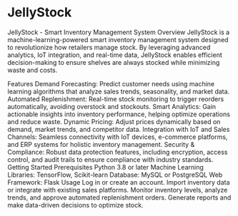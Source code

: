 # JellyStock
JellyStock - Smart Inventory Management System
Overview
JellyStock is a machine-learning-powered smart inventory management system designed to revolutionize how retailers manage stock. By leveraging advanced analytics, IoT integration, and real-time data, JellyStock enables efficient decision-making to ensure shelves are always stocked while minimizing waste and costs.

Features
Demand Forecasting: Predict customer needs using machine learning algorithms that analyze sales trends, seasonality, and market data.
Automated Replenishment: Real-time stock monitoring to trigger reorders automatically, avoiding overstock and stockouts.
Smart Analytics: Gain actionable insights into inventory performance, helping optimize operations and reduce waste.
Dynamic Pricing: Adjust prices dynamically based on demand, market trends, and competitor data.
Integration with IoT and Sales Channels: Seamless connectivity with IoT devices, e-commerce platforms, and ERP systems for holistic inventory management.
Security & Compliance: Robust data protection features, including encryption, access control, and audit trails to ensure compliance with industry standards.
Getting Started
Prerequisites
Python 3.8 or later
Machine Learning Libraries: TensorFlow, Scikit-learn
Database: MySQL or PostgreSQL
Web Framework: Flask
Usage
Log in or create an account.
Import inventory data or integrate with existing sales platforms.
Monitor inventory levels, analyze trends, and approve automated replenishment orders.
Generate reports and make data-driven decisions to optimize stock.
